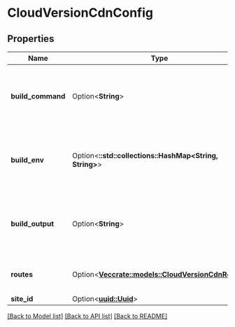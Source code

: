 # CloudVersionCdnConfig

## Properties

Name | Type | Description | Notes
------------ | ------------- | ------------- | -------------
**build_command** | Option<**String**> | _Configures Tivet CLI behavior. Has no effect on server behavior._ | [optional]
**build_env** | Option<**::std::collections::HashMap<String, String>**> | _Configures Tivet CLI behavior. Has no effect on server behavior._ | [optional]
**build_output** | Option<**String**> | _Configures Tivet CLI behavior. Has no effect on server behavior._ | [optional]
**routes** | Option<[**Vec<crate::models::CloudVersionCdnRoute>**](CloudVersionCdnRoute.md)> | Multiple CDN version routes. | [optional]
**site_id** | Option<[**uuid::Uuid**](uuid::Uuid.md)> |  | [optional]

[[Back to Model list]](../README.md#documentation-for-models) [[Back to API list]](../README.md#documentation-for-api-endpoints) [[Back to README]](../README.md)


